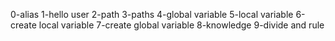 0-alias
1-hello user
2-path
3-paths
4-global variable
5-local variable
6-create local variable
7-create global variable
8-knowledge
9-divide and rule

